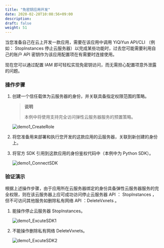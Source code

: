```yaml
---
title: "免密钥应用开发"
date: 2020-02-28T10:08:56+09:00
description: 
draft: false
weight: 51
---
```


当您准备自己在云上开发一款应用，需要在该应用中调用 YiQiYun API/CLI （例如： StopInstances 停止云服务器）以完成某些功能时，过去您可能需要利用自己的账户 API 密钥作为该应用配置项在有需要时连接使用。

现在您可以通过配置 IAM 即可轻松实现免密钥访问，而无需担心配置项意外泄露的问题。

### 操作步骤

1. 创建一个信任载体为云服务器的身份，并关联具备指定权限范围的策略。

   > **说明**
   >
   > 本例中将使用支持完全访问弹性云服务器服务的预置策略。

   ![demo1_CreateRole](../../_images/demo1_CreateRole.png)

2. 将您准备用来部署和执行您开发的这款应用的云服务器，关联到新创建的身份上。

3. 将官方 SDK 引用到这款应用的身份鉴权代码中（本例中为 Python SDK）。

   ![demo1_ConnectSDK](../../_images/demo1_ConnectSDK.png)

### 验证演示

根据上述操作步骤，由于应用所在云服务器绑定的身份具备弹性云服务器服务的完全权限，则在该云服务器上应可成功访问停止云服务器 API ： StopInstances ，但不可访问其他服务如删除私有网络 API ：DeleteVxnets 。

1. 能操作停止云服务器 StopInstances。

   ![demo1_ExcuteSDK1](../../_images/demo1_ExcuteSDK1.png)

2. 不能操作删除私有网络 DeleteVxnets。

   ![demo1_ExcuteSDK2](../../_images/demo1_ExcuteSDK2.png)
